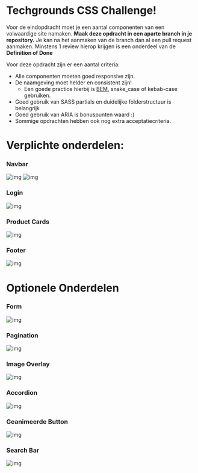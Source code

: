 # **Techgrounds CSS Challenge!**

Voor de eindopdracht moet je een aantal componenten van een volwaardige site namaken. **Maak deze opdracht in een aparte branch in je repository.** Je kan na het aanmaken van de branch dan al een pull request aanmaken. Minstens 1 review hierop krijgen is een onderdeel van de **Definition of Done**

Voor deze opdracht zijn er een aantal criteria:

* Alle componenten moeten goed responsive zijn.
* De naamgeving moet helder en consistent zijn!
  * Een goede practice hierbij is [BEM](http://getbem.com/introduction/), snake_case of kebab-case gebruiken.
* Goed gebruik van SASS partials en duidelijke folderstructuur is belangrijk
* Goed gebruik van ARIA is bonuspunten waard :)
* Sommige opdrachten hebben ook nog extra acceptatiecriteria.

# **Verplichte onderdelen:**

### **Navbar**

![img](./images/navbar-web.png)
![img](./images/navbar-mobile.gif)

### **Login**

![img](./images/login.png)

### **Product Cards**

![img](./images/product_cards.png)

### **Footer**

![img](./images/footer.png)

# **Optionele Onderdelen**

### **Form**

![img](./images/form.png)

### **Pagination**

![img](./images/pagination.png)

### **Image Overlay**

![img](./images/image-overlay.png)

### **Accordion**

![img](./images/accordion.gif)

### **Geanimeerde Button**

![img](./images/buttons.gif)

### **Search Bar**

![img](./images/search.gif)